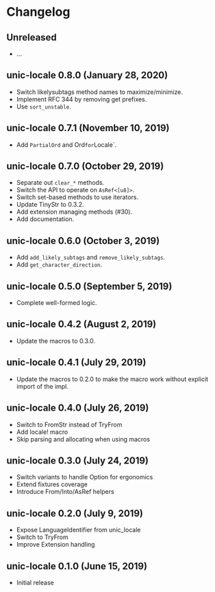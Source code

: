 # Changelog

## Unreleased

  - …

## unic-locale 0.8.0 (January 28, 2020)

 - Switch likelysubtags method names to maximize/minimize.
 - Implement RFC 344 by removing get prefixes.
 - Use `sort_unstable`.

## unic-locale 0.7.1 (November 10, 2019)

  - Add `PartialOrd` and Ord` for `Locale`.

## unic-locale 0.7.0 (October 29, 2019)

  - Separate out `clear_*` methods.
  - Switch the API to operate on `AsRef<[u8]>`.
  - Switch set-based methods to use iterators.
  - Update TinyStr to 0.3.2.
  - Add extension managing methods (#30).
  - Add documentation.

## unic-locale 0.6.0 (October 3, 2019)

  - Add `add_likely_subtags` and `remove_likely_subtags`.
  - Add `get_character_direction`.

## unic-locale 0.5.0 (September 5, 2019)

  - Complete well-formed logic.

## unic-locale 0.4.2 (August 2, 2019)

  - Update the macros to 0.3.0.

## unic-locale 0.4.1 (July 29, 2019)

  - Update the macros to 0.2.0 to make the macro work without explicit import of the impl.

## unic-locale 0.4.0 (July 26, 2019)

  - Switch to FromStr instead of TryFrom
  - Add locale! macro
  - Skip parsing and allocating when using macros

## unic-locale 0.3.0 (July 24, 2019)

  - Switch variants to handle Option for ergonomics
  - Extend fixtures coverage
  - Introduce From/Into/AsRef helpers

## unic-locale 0.2.0 (July 9, 2019)

  - Expose LanguageIdentifier from unic_locale
  - Switch to TryFrom
  - Improve Extension handling

## unic-locale 0.1.0 (June 15, 2019)

  - Initial release
